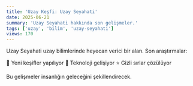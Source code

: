 ```yaml
---
title: 'Uzay Keşfi: Uzay Seyahati'
date: 2025-06-21
summary: 'Uzay Seyahati hakkında son gelişmeler.'
tags: ['uzay', 'bilim', 'uzay-seyahati']
views: 170
---
```


Uzay Seyahati uzay bilimlerinde heyecan verici bir alan. Son araştırmalar:

🚀 Yeni keşifler yapılıyor
🌌 Teknoloji gelişiyor
⭐ Gizli sırlar çözülüyor

Bu gelişmeler insanlığın geleceğini şekillendirecek.